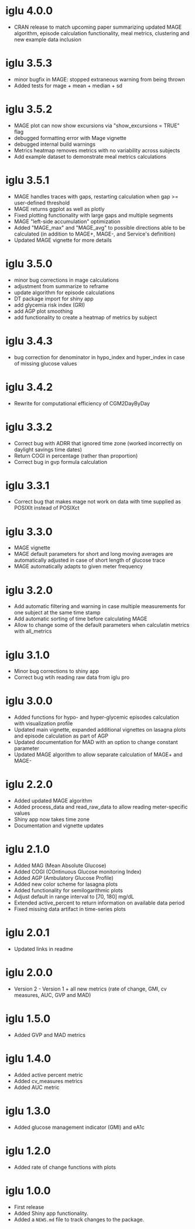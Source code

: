 # iglu 4.0.0
* CRAN release to match upcoming paper summarizing updated MAGE algorithm, episode calculation functionality, meal metrics, clustering and new example data inclusion


# iglu 3.5.3
* minor bugfix in MAGE: stopped extraneous warning from being thrown
* Added tests for mage + mean + median + sd

# iglu 3.5.2
* MAGE plot can now show excursions via "show_excursions = TRUE" flag
* debugged formatting error with Mage vignette
* debugged internal build warnings
* Metrics heatmap removes metrics with no variability across subjects
* Add example dataset to demonstrate meal metrics calculations

# iglu 3.5.1
* MAGE handles traces with gaps, restarting calculation when gap >= user-defined threshold
* MAGE returns ggplot as well as plotly
* Fixed plotting functionality with large gaps and multiple segments
* MAGE "left-side accumulation" optimization
* Added "MAGE_max" and "MAGE_avg" to possible directions able to be calculated (in addition to MAGE+, MAGE-, and Service's definition)
* Updated MAGE vignette for more details

# iglu 3.5.0
* minor bug corrections in mage calculations
* adjustment from summarize to reframe
* update algorithm for episode calculations
* DT package import for shiny app
* add glycemia risk index (GRI)
* add AGP plot smoothing
* add functionality to create a heatmap of metrics by subject

# iglu 3.4.3
* bug correction for denominator in hypo_index and hyper_index in case of missing glucose values

# iglu 3.4.2
* Rewrite for computational efficiency of CGM2DayByDay

# iglu 3.3.2
* Correct bug with ADRR that ignored time zone (worked incorrectly on daylight savings time dates)
* Return COGI in percentage (rather than proportion)
* Correct bug in gvp formula calculation

# iglu 3.3.1
* Correct bug that makes mage not work on data with time supplied as POSIXlt instead of POSIXct

# iglu 3.3.0
* MAGE vignette
* MAGE default parameters for short and long moving averages are automatically adjusted in case of short length of glucose trace
* MAGE automatically adapts to given meter frequency

# iglu 3.2.0
* Add automatic filtering and warning in case multiple measurements for one subject at the same time stamp
* Add automatic sorting of time before calculating MAGE
* Allow to change some of the default parameters when calculatin metrics with all_metrics


# iglu 3.1.0
* Minor bug corrections to shiny app
* Correct bug wtih reading raw data from iglu pro

# iglu 3.0.0
* Added functions for hypo- and hyper-glycemic episodes calculation with visualization profile
* Updated main vignette, expanded additional vignettes on lasagna plots and episode calculation as part of AGP
* Updated documentation for MAD with an option to change constant parameter
* Updated MAGE algorithm to allow separate calculation of MAGE+ and MAGE-

# iglu 2.2.0
* Added updated MAGE algorithm
* Added process_data and read_raw_data to allow reading meter-specific values
* Shiny app now takes time zone
* Documentation and vignette updates


# iglu 2.1.0
* Added MAG (Mean Absolute Glucose)
* Added COGI (COntinuous Glucose monitoring Index)
* Added AGP (Ambulatory Glucose Profile)
* Added new color scheme for lasagna plots
* Added functionality for semilogarithmic plots
* Adjust default in range interval to [70, 180] mg/dL
* Extended active_percent to return information on available data period
* Fixed missing data artifact in time-series plots

# iglu 2.0.1
* Updated links in readme

# iglu 2.0.0
* Version 2 - Version 1 + all new metrics (rate of change, GMI, cv measures, AUC, GVP and MAD)

# iglu 1.5.0
* Added GVP and MAD metrics

# iglu 1.4.0

* Added active percent metric
* Added cv_measures metrics
* Added AUC metric

# iglu 1.3.0

* Added glucose management indicator (GMI) and eA1c

# iglu 1.2.0

* Added rate of change functions with plots

# iglu 1.0.0

* First release
* Added Shiny app functionality.
* Added a `NEWS.md` file to track changes to the package.
